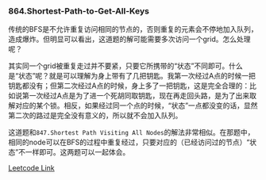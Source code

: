 ### 864.Shortest-Path-to-Get-All-Keys

传统的BFS是不允许重复访问相同的节点的，否则重复的元素会不停地加入队列，造成爆炸。但明显可以看出，这道题的解可能需要多次访问一个grid。怎么处理呢？

其实同一个grid被重复走过并不要紧，只要它所携带的“状态”不同即可。什么是“状态”呢？就是可以理解为身上带有了几把钥匙。我第一次经过A点的时候一把钥匙都没有；但第二次经过A点的时候，身上多了一把钥匙，这是完全合理的：比如说第一次经过A点是为了进一个死胡同取钥匙，现在再走回头路，是为了出来取解对应的某个锁。相反，如果经过同一个点的时候，“状态”一点都没变的话，显然第二次的路过是完全没有意义的，所以就不会加入队列。

这道题和```847.Shortest Path Visiting All Nodes```的解法非常相似。在那题中，相同的node可以在BFS的过程中重复经过，只要对应的（已经访问过的节点）“状态”不一样即可。这两题可以一起体会。


[Leetcode Link](https://leetcode.com/problems/shortest-path-to-get-all-keys)
